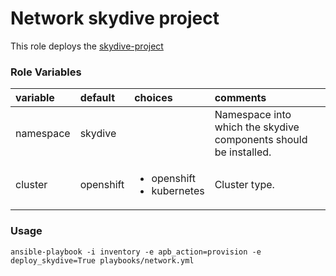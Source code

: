 # Network skydive project

This role deploys the [skydive-project](http://skydive.network/) 

### Role Variables
| variable       | default           |choices           | comments  |
|:-------------|:-------------|:----------|:----------|
|namespace | skydive |  |Namespace into which the skydive components should be installed.|
|cluster|openshift|<ul><li>openshift</li><li>kubernetes</li></ul> |Cluster type.|


### Usage

```
ansible-playbook -i inventory -e apb_action=provision -e deploy_skydive=True playbooks/network.yml
```